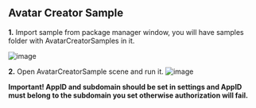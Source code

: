 ## Avatar Creator Sample

**1.** Import sample from package manager window, you will have samples folder with AvatarCreatorSamples in it.

![image](https://user-images.githubusercontent.com/1121080/216086222-a5165359-e660-45fa-895a-b7fed7dd70d6.png)

**2.**  Open AvatarCreatorSample scene and run it.
![image](https://user-images.githubusercontent.com/1121080/216086593-df4a9e24-25c1-42d6-8b7f-4946352fdebb.png)

**Important! AppID and subdomain should be set in settings and AppID must belong to the subdomain you set otherwise authorization will fail.**

